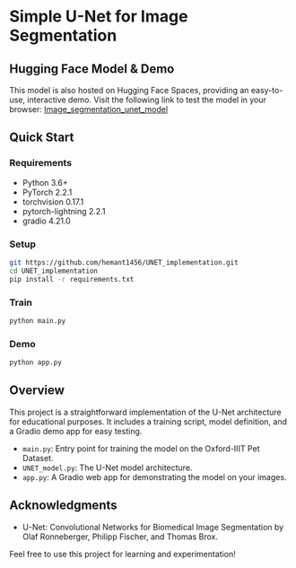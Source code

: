 
# Simple U-Net for Image Segmentation

## Hugging Face Model & Demo
This model is also hosted on Hugging Face Spaces, providing an easy-to-use, interactive demo. Visit the following link to test the model in your browser:
[Image_segmentation_unet_model](https://huggingface.co/spaces/hemant-bhambhu/Image_segmentation_unet_model)


## Quick Start

### Requirements
- Python 3.6+
- PyTorch 2.2.1
- torchvision 0.17.1
- pytorch-lightning 2.2.1
- gradio 4.21.0

### Setup
```bash
git https://github.com/hemant1456/UNET_implementation.git
cd UNET_implementation
pip install -r requirements.txt
```

### Train
```bash
python main.py
```

### Demo
```bash
python app.py
```

## Overview
This project is a straightforward implementation of the U-Net architecture for educational purposes. It includes a training script, model definition, and a Gradio demo app for easy testing.

- `main.py`: Entry point for training the model on the Oxford-IIIT Pet Dataset.
- `UNET_model.py`: The U-Net model architecture.
- `app.py`: A Gradio web app for demonstrating the model on your images.

## Acknowledgments
- U-Net: Convolutional Networks for Biomedical Image Segmentation by Olaf Ronneberger, Philipp Fischer, and Thomas Brox.

Feel free to use this project for learning and experimentation!

